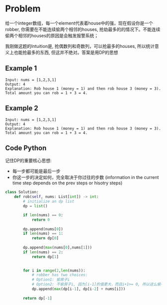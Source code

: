 # Problem


给一个integer数组，每一个element代表着house中的强，现在假设你是一个robber, 你需要在不能连续偷两个相邻的houses, 抢劫最多的的情况下。不能连续偷两个相邻的houses的原因是会触发报警系统；


我刚做这题的Intuition是, 抢偶数列和奇数列，可以抢最多的houses, 所以统计意义上也能抢最多的东西, 但这并不绝对。答案是用DP的思想



## Example 1
```
Input: nums = [1,2,3,1]
Output: 4
Explanation: Rob house 1 (money = 1) and then rob house 3 (money = 3).
Total amount you can rob = 1 + 3 = 4.
```

## Example 2
```
Input: nums = [1,2,3,1]
Output: 4
Explanation: Rob house 1 (money = 1) and then rob house 3 (money = 3).
Total amount you can rob = 1 + 3 = 4.
```


## Code Python

记住DP的重要核心思想:
- 每一步都可能是最后一步
- 你这一步的决定如何，完全取决于你过往的步数 (information in the current time step depends on the prev steps or hisotry steps)


```python
class Solution:
    def rob(self, nums: List[int]) -> int:
        # initialize an dp list
        dp = list()

        if len(nums) == 0: 
            return 0
        
        dp.append(nums[0])
        if len(nums) == 1:
            return dp[0]
        
        dp.append(max(nums[0],nums[1]))
        if len(nums) == 2:
            return dp[1]

        
        for i in range(2,len(nums)):
            # robber has two choices:
            # Option1: 偷房子i
            # Option2: 不偷房子i, 因为[i-1]的值更大，而且i+1>= 0, 所以这么偷不会亏
            dp.append(max(dp[i-1], dp[i-2] + nums[i]))
        
        return dp[-1]

```